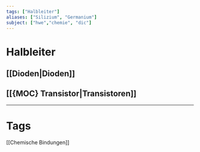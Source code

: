 ```yaml
---
tags: ["Halbleiter"]
aliases: ["Silizium", "Germanium"]
subject: ["hwe","chemie", "dic"]
---
```


# Halbleiter
## [[Dioden|Dioden]]
## [[{MOC} Transistor|Transistoren]]

---
# Tags
[[Chemische Bindungen]]